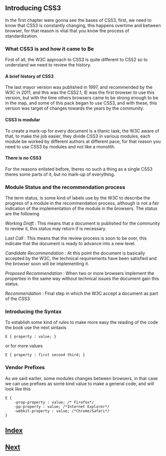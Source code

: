 ## Introducing CSS3

In the first chapter were gonna see the bases of CSS3, first, we need to know that CSS3 is constantly changing, this happens overtime and between browser, for that reason is vital that you know the process of standardization.

### What CSS3 is and how it came to Be

First of all, the W3C approach to CSS3 is quite different to CSS2 so to understand we need to review the history.

#### A brief history of CSS3

The last mayor version was published in 1997, and recommended by the W3C in 2011, and this was the CSS2.1, IE was the first browser to use this version, but with the time others browsers came to be strong enough to be in the map, and some of this pack began to use CSS3, and with these, this version was target of changes towards the years by the community.

#### CSS3 is modular

To create a mark-up for every document is a titanic task, the W3C aware of that, to make the job easier, they divide CSS3 in various modules, each module be worked by different authors at different pace, for that reason you need to use CSS3 by modules and not like a monolith.

#### There is no CSS3

For the reasons enlisted before, theres no such a thing as a single CSS3 theres some parts of it, but no mark-up of everything.

### Module Status and the recommendation process

The term status, is some kind of labels use by the W3C to describe the progress of a module in the recommendation process, although is not a fair indication of the implementation of the module in the browsers.
The status are the following

*Working Draft* : This means that a document is published for the community to review it, this status may return if is necessary.

*Last Call* : This means that the review process is soon to be over, this indicate that the document is ready to advance into a new level.

*Candidate Recommendation* : At this point the document is basically accepted by the W3C, the technical requirements have been satisfied and the browser soon will be implementing it.

*Proposed Recommendation* : When two or more browsers implement the properties in the same way without technical issues the document gain this status.

*Recommendation* : Final step in which the W3C accept a document as part of the CSS3.

### Introducing the Syntax

To establish some kind of rules to make more easy the reading of the code the book use the next sintaxis

```
E { property : value; }
```

or for more values

```
E { property : first second third; }
```

### Vendor Prefixes

As we said earlier, some modules changes between browsers, in that case we can use prefixes as some kind value to make a general code, and will look like this

```
E {
    -prop-property : value; /* Firefox*/
    -pp-property : value; /*Internet Explorer*/
    -webkit-property : value; /*Chrome/Safari*/
}
```

## [Index](https://github.com/IIKUYY/CSS/tree/main/index.md)
## [Next](https://github.com/IIKUYY/CSS/tree/main/Chapter2/Ch2.md)